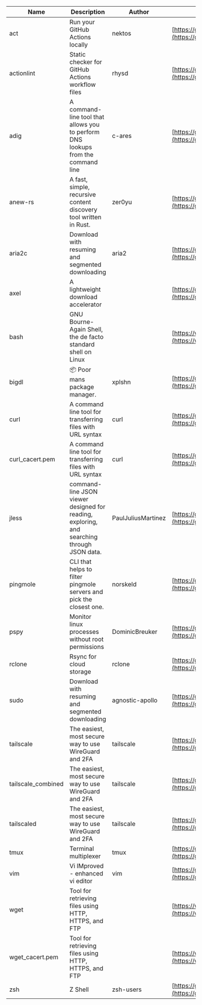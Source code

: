 | Name | Description | Author | WebURL | Repository | Stars | Version | Updated | Size | SHA256SUM | B3SUM | Source | Language | License |
| ---- | ----------- | ------ | ------ | ---------- | ----- | ------- | ------- | ---- | --- | ------|------ | -------- | ------- |
| act | Run your GitHub Actions locally | nektos | [https://github.com/nektos/act](https://github.com/nektos/act) | [https://github.com/nektos/act](https://github.com/nektos/act) | 51507 | v0.2.63 | 2024-06-10T02:48:34Z |  | a8f166f94515d8c4c6be4b8224dd181d40beeb69c3f661641bc1c3d3f784b808 | 8fe95f9ca9801428bd5d7dd0f897d84843ed2ab414aaccaa5bf4389445cb81e5 | https://bin.ajam.dev/arm64_v8a_Android/act | Go | MIT License |
| actionlint | Static checker for GitHub Actions workflow files | rhysd | [https://github.com/rhysd/actionlint](https://github.com/rhysd/actionlint) | [https://github.com/rhysd/actionlint](https://github.com/rhysd/actionlint) | 2527 | v1.7.1 | 2024-06-11T15:56:34Z |  | 0a8c17b2b3208f327d5b0cd9c94910312f223f58905eba8a664f89bc28c493cd | cbab1cc80aaa8066aabb9d01534dc1d34cba475e6cb3679d520b8f98fbcb6d8e | https://bin.ajam.dev/arm64_v8a_Android/actionlint | Go | MIT License |
| adig | A command-line tool that allows you to perform DNS lookups from the command line | c-ares | [https://github.com/c-ares/c-ares](https://github.com/c-ares/c-ares) | [https://github.com/c-ares/c-ares](https://github.com/c-ares/c-ares) | 1793 | v1.30.0 | 2024-06-13T16:03:24Z |  | 4aa63d135a618ce82097070233fb236e40c49e7eeddab07902d4e54e9c38eb97 | 2ccfd16884f619c347086b364065e8cbcec336567429e23ce0c30e1a87ccf1f4 | https://bin.ajam.dev/arm64_v8a_Android/adig | C | Other |
| anew-rs | A fast, simple, recursive content discovery tool written in Rust. | zer0yu | [https://github.com/zer0yu/anew](https://github.com/zer0yu/anew) | [https://github.com/zer0yu/anew](https://github.com/zer0yu/anew) | 11 | v0.1.0 | 2024-05-08T12:29:15Z |  | 433c042dcfc1a02d76770c3f3ca05ff796961f33c11b4e16f5ee921211524e3c | 6d52292962465c752573a3e76e43fe29fada65836ec96a3f58e757f4ac5881c6 | https://bin.ajam.dev/arm64_v8a_Android/anew-rs | Rust | MIT License |
| aria2c | Download with resuming and segmented downloading | aria2 | [https://github.com/aria2/aria2](https://github.com/aria2/aria2) | [https://github.com/aria2/aria2](https://github.com/aria2/aria2) | 33957 | release-1.37.0 | 2024-06-13T00:28:20Z |  | 0b8d5ac87d1852a18ab93a906648529712b991ca7aaa9ee87172f10479577bd7 | d2f08aa8acb40a0a592141167c1515ba5f65f4d2e9bb678b0435acace8a45791 | https://bin.ajam.dev/arm64_v8a_Android/aria2c | C++ | GNU General Public License v2.0 |
| axel | A lightweight download accelerator |  | [https://github.com/axel/axel](https://github.com/axel/axel) | [https://github.com/axel/axel](https://github.com/axel/axel) |  |  |  |  | f9d2585cf08512b5e675bb185ecfc4f8cbed88d4ddee053bdaa71de5a6361cb6 | d9a21b94964509f8338aa5d0a4dc0085345984792984f6398d071c0cdb18c408 | https://bin.ajam.dev/arm64_v8a_Android/axel |  |  |
| bash | GNU Bourne-Again Shell, the de facto standard shell on Linux |  | [https://www.bash.ws/](https://www.bash.ws/) | []() |  |  |  |  | b6d7b192b59469fdd312bd20c094ab7060283e595bf22a962fd005874aad18f2 | 0b2a35a5d168a3feee11fade0bb981575f58cd212adc50b115838b90b2bc7107 | https://bin.ajam.dev/arm64_v8a_Android/bash |  |  |
| bigdl | 📦 Poor mans package manager. | xplshn | [https://github.com/xplshn/bigdl](https://github.com/xplshn/bigdl) | [https://github.com/xplshn/bigdl](https://github.com/xplshn/bigdl) | 7 | 1.6.8 | 2024-06-14T00:31:25Z |  | 94faad46801738fcdc46ae5a7f2618879d9a9fce4fb4d856d47d4987e632eb7e | d46b1198a1ede13ca67269929b5bc17e667fa3ea538def9d142eed01fbb83ad9 | https://bin.ajam.dev/arm64_v8a_Android/bigdl | Go | Other |
| curl | A command line tool for transferring files with URL syntax | curl | [https://github.com/curl/curl](https://github.com/curl/curl) | [https://github.com/curl/curl](https://github.com/curl/curl) | 34620 | curl-8_8_0 | 2024-06-14T07:29:12Z |  | 2dc93fd33b1b43d2d1ff4801285b4171d6c952b04b152b6dfff2a63132ed4889 | 65327876eb08e74fa539cf617d49be9647cd5aa4c2ab79d972bdeb5aa41924cd | https://bin.ajam.dev/arm64_v8a_Android/curl | C | Other |
| curl_cacert.pem | A command line tool for transferring files with URL syntax | curl | [https://github.com/curl/curl](https://github.com/curl/curl) | [https://github.com/curl/curl](https://github.com/curl/curl) | 34620 | curl-8_8_0 | 2024-06-14T07:29:12Z |  | 1794c1d4f7055b7d02c2170337b61b48a2ef6c90d77e95444fd2596f4cac609f | b58055305c0fb5874b11a4e49ba49356674d8ce927aaea6ffa2632d7f4a53653 | https://bin.ajam.dev/arm64_v8a_Android/curl_cacert.pem | C | Other |
| jless | command-line JSON viewer designed for reading, exploring, and searching through JSON data. | PaulJuliusMartinez | [https://github.com/PaulJuliusMartinez/jless](https://github.com/PaulJuliusMartinez/jless) | [https://github.com/PaulJuliusMartinez/jless](https://github.com/PaulJuliusMartinez/jless) | 4569 | v0.9.0 | 2024-06-01T20:34:10Z |  | 23718272c685d8f0d085e22aaefb39acae91d95936011e8c8512443c9d140796 | 90d9e869047e75d2b8be16ffd3e0bcf8942704be311cbcf5c963d2573a66270d | https://bin.ajam.dev/arm64_v8a_Android/jless | Rust | MIT License |
| pingmole | CLI that helps to filter pingmole servers and pick the closest one. | norskeld | [https://github.com/norskeld/pingmole](https://github.com/norskeld/pingmole) | [https://github.com/norskeld/pingmole](https://github.com/norskeld/pingmole) | 4 |  | 2024-04-16T11:28:34Z |  | 772ed5435efb93c649cc4534daeb9046e48e932f832a15af3758924f35bbce9b | 26ca7d0a8211ad30fb9fe26dbb66f80fc89eba0904c2108c7e5e52b0ae6d2b01 | https://bin.ajam.dev/arm64_v8a_Android/pingmole | Rust | MIT License |
| pspy | Monitor linux processes without root permissions | DominicBreuker | [https://github.com/DominicBreuker/pspy](https://github.com/DominicBreuker/pspy) | [https://github.com/DominicBreuker/pspy](https://github.com/DominicBreuker/pspy) | 4682 | v1.2.1 | 2023-01-17T21:09:22Z |  | 0977591cf2942539f3e19b82f2175ed099750f91ee29438864f757d7536ee53d | a6d1f295035deb6d7c1db69a78fdec7ebdf9340d19708496f1392bb5cac997bd | https://bin.ajam.dev/arm64_v8a_Android/pspy | Go | GNU General Public License v3.0 |
| rclone | Rsync for cloud storage | rclone | [https://github.com/rclone/rclone](https://github.com/rclone/rclone) | [https://github.com/rclone/rclone](https://github.com/rclone/rclone) | 44627 | v1.66.0 | 2024-06-13T23:50:04Z |  | 0d0a1f435f43186a987edfeadd73521f738c7bbf08da3c5b66b0b2ad655760dd | 6ab79a5d6004c6e8ae16d1ec0e4b0194bef34631e4c7e41de317ce75b20f69f2 | https://bin.ajam.dev/arm64_v8a_Android/rclone | Go | MIT License |
| sudo | Download with resuming and segmented downloading | agnostic-apollo | [https://github.com/agnostic-apollo/sudo](https://github.com/agnostic-apollo/sudo) | [https://github.com/agnostic-apollo/sudo](https://github.com/agnostic-apollo/sudo) | 79 | v0.2.0 | 2021-04-10T21:03:10Z |  | 9e56787b3ca489a9eb9e3a64f54944aa92c728d18576972ef7ef6bb10ca6462c | 261a7ec6cf5ed2fbc82f8128f2583eda7faeb8939b9e08143046f0b046e504ae | https://bin.ajam.dev/arm64_v8a_Android/sudo | Shell | MIT License |
| tailscale | The easiest, most secure way to use WireGuard and 2FA | tailscale | [https://github.com/tailscale/tailscale](https://github.com/tailscale/tailscale) | [https://github.com/tailscale/tailscale](https://github.com/tailscale/tailscale) | 17222 | v1.68.0 | 2024-06-14T03:15:11Z |  | aa1b4bdb6ccde707ea14ed8ae12889ad698e106cbe38fc6b8288d0d54a9bd144 | c1c570a6ed5e9e4dc58db7374a8d1ae4fcc5438714885f5e55380b10962307a9 | https://bin.ajam.dev/arm64_v8a_Android/tailscale | Go | BSD 3-Clause New or Revised License |
| tailscale_combined | The easiest, most secure way to use WireGuard and 2FA | tailscale | [https://github.com/tailscale/tailscale](https://github.com/tailscale/tailscale) | [https://github.com/tailscale/tailscale](https://github.com/tailscale/tailscale) | 17222 | v1.68.0 | 2024-06-14T03:15:11Z |  | 3329420fb8155b296d0f23775674d28f4a8658f68c21e3c12f632a78feb1448a | 0e2de9d7bf1d684d501a23264bf3ae4767a2d2ddd313e90f8ad07aa849bfb9e2 | https://bin.ajam.dev/arm64_v8a_Android/tailscale_combined | Go | BSD 3-Clause New or Revised License |
| tailscaled | The easiest, most secure way to use WireGuard and 2FA | tailscale | [https://github.com/tailscale/tailscale](https://github.com/tailscale/tailscale) | [https://github.com/tailscale/tailscale](https://github.com/tailscale/tailscale) | 17222 | v1.68.0 | 2024-06-14T03:15:11Z |  | fe727f69b475f5bf7d43c2799b60c7aa884f021a8455f6a902e73808ba1f5868 | 8c339427e9d519911414d3a480412656cde7d93b80cf1a5fa9423a5d32346bf5 | https://bin.ajam.dev/arm64_v8a_Android/tailscaled | Go | BSD 3-Clause New or Revised License |
| tmux | Terminal multiplexer | tmux | [https://github.com/tmux/tmux](https://github.com/tmux/tmux) | [https://github.com/tmux/tmux](https://github.com/tmux/tmux) | 33541 | 3.4 | 2024-06-03T16:01:27Z |  | 413ac47c9d34b6c730882f6d822aa660909badda1789a7a1f905a10394ee08c1 | feb933067c06388fc9b0748dd57d0457a13fa03076fe8245d9f61464fa4be7a6 | https://bin.ajam.dev/arm64_v8a_Android/tmux | C | Other |
| vim | Vi IMproved - enhanced vi editor | vim | [https://github.com/vim/vim](https://github.com/vim/vim) | [https://github.com/vim/vim](https://github.com/vim/vim) | 35356 | v9.1.0483 | 2024-06-14T06:33:42Z |  | 470a079e8582459ada4ecf5bb29ca0092fd37582723a5727b4922e019322a5f3 | ffa11ccb972190b6cf5dd64a617c30037275dcf86eebf194c10ebc93ab1733ab | https://bin.ajam.dev/arm64_v8a_Android/vim | Vim Script | Vim License |
| wget | Tool for retrieving files using HTTP, HTTPS, and FTP |  | [https://www.gnu.org/software/wget/](https://www.gnu.org/software/wget/) | []() |  |  |  |  | a59951cef4030bb1b821bc90d0542b08cb24f83cb07f29f27158b4c6167cc618 | 04758a2f35e24b14a345d0a32f50a21a08d4e7771caab2ca5aab82b7334a0698 | https://bin.ajam.dev/arm64_v8a_Android/wget |  |  |
| wget_cacert.pem | Tool for retrieving files using HTTP, HTTPS, and FTP |  | [https://www.gnu.org/software/wget/](https://www.gnu.org/software/wget/) | []() |  |  |  |  | 1794c1d4f7055b7d02c2170337b61b48a2ef6c90d77e95444fd2596f4cac609f | b58055305c0fb5874b11a4e49ba49356674d8ce927aaea6ffa2632d7f4a53653 | https://bin.ajam.dev/arm64_v8a_Android/wget_cacert.pem |  |  |
| zsh | Z Shell | zsh-users | [https://github.com/zsh-users/zsh](https://github.com/zsh-users/zsh) | [https://github.com/zsh-users/zsh](https://github.com/zsh-users/zsh) | 3507 | zsh-5.9 | 2024-06-13T02:41:37Z |  | ca8d183c4492010c307afef3f7780cc94b0e952863d9e06e2be05aca584b3b51 | 8a96dd55ba99d010c7360c54691f91d1beae99f9ddce52d546cb6320fbd79040 | https://bin.ajam.dev/arm64_v8a_Android/zsh | C | Other |
